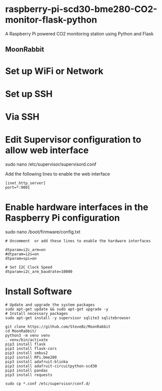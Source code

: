 # raspberry-pi-scd30-bme280-CO2-monitor-flask-python
A Raspberry Pi powered CO2 monitoring station using Python and Flask  

## MoonRabbit

# Set up WiFi or Network

# Set up SSH

# Via SSH

# Edit Supervisor configuration to allow web interface
sudo nano /etc/supervisor/supervisord.conf

Add the following lines to enable the web interface
```
[inet_http_server]
port=*:9001
```

# Enable hardware interfaces in the Raspberry Pi configuration
sudo nano /boot/firmware/config.txt

```
# Uncomment  or add these lines to enable the hardware interfaces

dtparam=i2c_arm=on
#dtparam=i2s=on
dtparam=spi=on

# Set I2C Clock Speed
dtparam=i2c_arm_baudrate=10000
```

# Install Software
```
# Update and upgrade the system packages
sudo apt-get update && sudo apt-get upgrade -y
# Install necessary packages
sudo apt-get install -y supervisor sqlite3 sqlitebrowser

git clone https://github.com/SteveBz/MoonRabbit
cd MoonRabbit/
python3 -m venv venv
. venv/bin/activate
pip3 install flask
pip3 install flask-cors
pip3 install smbus2
pip3 install RPi.bme280
pip3 install adafruit-blinka
pip3 install adafruit-circuitpython-scd30
pip3 install pandas
pip3 install requests

sudo cp *.conf /etc/supervisor/conf.d/
```

